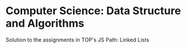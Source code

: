 # Computer Science: Data Structure and Algorithms

Solution to the assignments in TOP's JS Path: Linked Lists

